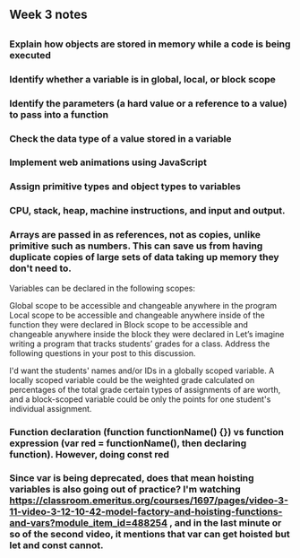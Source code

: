 ## Week 3 notes
## 
### Explain how objects are stored in memory while a code is being executed
### Identify whether a variable is in global, local, or block scope
### Identify the parameters (a hard value or a reference to a value) to pass into a function 
### Check the data type of a value stored in a variable
### Implement web animations using JavaScript
### Assign primitive types and object types to variables
### 
### CPU, stack, heap, machine instructions, and input and output. 
### 
### Arrays are passed in as references, not as copies, unlike primitive such as numbers. This can save us from having duplicate copies of large sets of data taking up memory they don't need to.

Variables can be declared in the following scopes:

Global scope to be accessible and changeable anywhere in the program
Local scope to be accessible and changeable anywhere inside of the function they were declared in
Block scope to be accessible and changeable anywhere inside the block they were declared in
Let’s imagine writing a program that tracks students’ grades for a class. Address the following questions in your post to this discussion.

I'd want the students' names and/or IDs in a globally scoped variable. A locally scoped variable could be the weighted grade calculated on percentages of the total grade certain types of assignments of are worth, and a block-scoped variable could be only the points for one student's individual assignment.

### Function declaration (function functionName() {}) vs function expression (var red = functionName(), then declaring function). However, doing const red

### Since var is being deprecated, does that mean hoisting variables is also going out of practice? I'm watching https://classroom.emeritus.org/courses/1697/pages/video-3-11-video-3-12-10-42-model-factory-and-hoisting-functions-and-vars?module_item_id=488254 , and in the last minute or so of the second video, it mentions that var can get hoisted but let and const cannot.